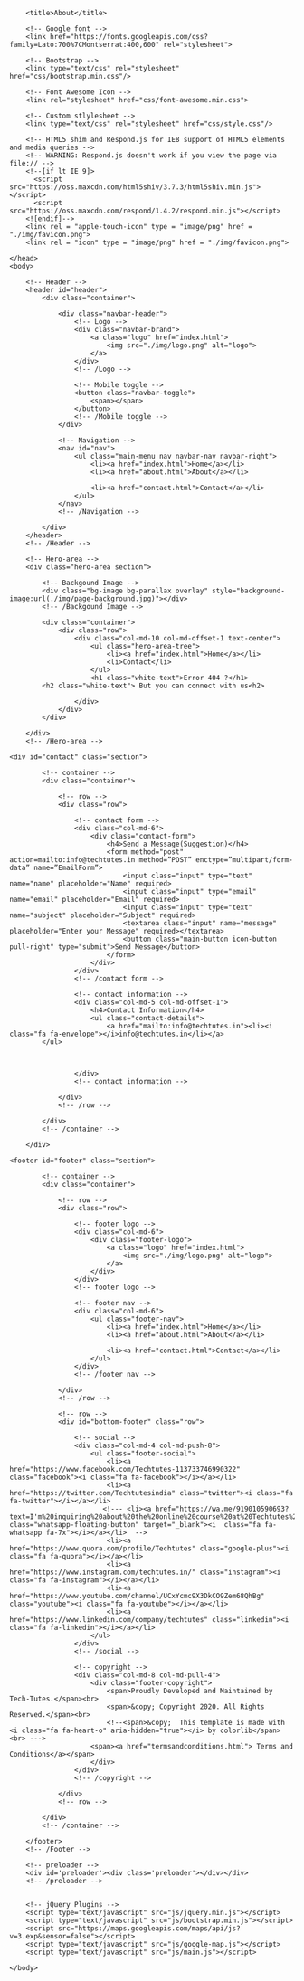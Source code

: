 <!DOCTYPE html>
<html lang="en">
	<head>
		<meta charset="utf-8">
		<meta http-equiv="X-UA-Compatible" content="IE=edge">
		<meta name="viewport" content="width=device-width, initial-scale=1">
		 <!-- The above 3 meta tags *must* come first in the head; any other head content must come *after* these tags -->

		<title>About</title>

		<!-- Google font -->
		<link href="https://fonts.googleapis.com/css?family=Lato:700%7CMontserrat:400,600" rel="stylesheet">

		<!-- Bootstrap -->
		<link type="text/css" rel="stylesheet" href="css/bootstrap.min.css"/>

		<!-- Font Awesome Icon -->
		<link rel="stylesheet" href="css/font-awesome.min.css">

		<!-- Custom stlylesheet -->
		<link type="text/css" rel="stylesheet" href="css/style.css"/>

		<!-- HTML5 shim and Respond.js for IE8 support of HTML5 elements and media queries -->
		<!-- WARNING: Respond.js doesn't work if you view the page via file:// -->
		<!--[if lt IE 9]>
		  <script src="https://oss.maxcdn.com/html5shiv/3.7.3/html5shiv.min.js"></script>
		  <script src="https://oss.maxcdn.com/respond/1.4.2/respond.min.js"></script>
		<![endif]-->
        <link rel = "apple-touch-icon" type = "image/png" href = "./img/favicon.png">
        <link rel = "icon" type = "image/png" href = "./img/favicon.png">

    </head>
	<body>

		<!-- Header -->
		<header id="header">
			<div class="container">

				<div class="navbar-header">
					<!-- Logo -->
					<div class="navbar-brand">
						<a class="logo" href="index.html">
							<img src="./img/logo.png" alt="logo">
						</a>
					</div>
					<!-- /Logo -->

					<!-- Mobile toggle -->
					<button class="navbar-toggle">
						<span></span>
					</button>
					<!-- /Mobile toggle -->
				</div>

				<!-- Navigation -->
				<nav id="nav">
					<ul class="main-menu nav navbar-nav navbar-right">
						<li><a href="index.html">Home</a></li>
						<li><a href="about.html">About</a></li>
						
						<li><a href="contact.html">Contact</a></li>
					</ul>
				</nav>
				<!-- /Navigation -->

			</div>
		</header>
		<!-- /Header -->

		<!-- Hero-area -->
		<div class="hero-area section">

			<!-- Backgound Image -->
			<div class="bg-image bg-parallax overlay" style="background-image:url(./img/page-background.jpg)"></div>
			<!-- /Backgound Image -->

			<div class="container">
				<div class="row">
					<div class="col-md-10 col-md-offset-1 text-center">
						<ul class="hero-area-tree">
							<li><a href="index.html">Home</a></li>
							<li>Contact</li>
						</ul>
						<h1 class="white-text">Error 404 ?</h1>
            <h2 class="white-text"> But you can connect with us<h2>

					</div>
				</div>
			</div>

		</div>
		<!-- /Hero-area -->
    
    <div id="contact" class="section">

			<!-- container -->
			<div class="container">

				<!-- row -->
				<div class="row">

					<!-- contact form -->
					<div class="col-md-6">
						<div class="contact-form">
							<h4>Send a Message(Suggestion)</h4>
							<form method="post" action=mailto:info@techtutes.in method=”POST” enctype=”multipart/form-data” name=”EmailForm”>
								<input class="input" type="text" name="name" placeholder="Name" required>
								<input class="input" type="email" name="email" placeholder="Email" required>
								<input class="input" type="text" name="subject" placeholder="Subject" required>
								<textarea class="input" name="message" placeholder="Enter your Message" required></textarea>
								<button class="main-button icon-button pull-right" type="submit">Send Message</button>
							</form>
						</div>
					</div>
					<!-- /contact form -->

					<!-- contact information -->
					<div class="col-md-5 col-md-offset-1">
						<h4>Contact Information</h4>
						<ul class="contact-details">
                            <a href="mailto:info@techtutes.in"><li><i class="fa fa-envelope"></i>info@techtutes.in</li></a>
            </ul>

				

					</div>
					<!-- contact information -->

				</div>
				<!-- /row -->

			</div>
			<!-- /container -->

		</div>
    
    <footer id="footer" class="section">

			<!-- container -->
			<div class="container">

				<!-- row -->
				<div class="row">

					<!-- footer logo -->
					<div class="col-md-6">
						<div class="footer-logo">
							<a class="logo" href="index.html">
								<img src="./img/logo.png" alt="logo">
							</a>
						</div>
					</div>
					<!-- footer logo -->

					<!-- footer nav -->
					<div class="col-md-6">
						<ul class="footer-nav">
							<li><a href="index.html">Home</a></li>
							<li><a href="about.html">About</a></li>
							
							<li><a href="contact.html">Contact</a></li>
						</ul>
					</div>
					<!-- /footer nav -->

				</div>
				<!-- /row -->

				<!-- row -->
				<div id="bottom-footer" class="row">

					<!-- social -->
					<div class="col-md-4 col-md-push-8">
						<ul class="footer-social">
							<li><a href="https://www.facebook.com/Techtutes-113733746990322" class="facebook"><i class="fa fa-facebook"></i></a></li>
							<li><a href="https://twitter.com/Techtutesindia" class="twitter"><i class="fa fa-twitter"></i></a></li>
                           <!--- <li><a href="https://wa.me/919010590693?text=I'm%20inquiring%20about%20the%20online%20course%20at%20Techtutes%20" class="whatsapp-floating-button" target="_blank"><i  class="fa fa-whatsapp fa-7x"></i></a></li>  -->
							<li><a href="https://www.quora.com/profile/Techtutes" class="google-plus"><i class="fa fa-quora"></i></a></li>
							<li><a href="https://www.instagram.com/techtutes.in/" class="instagram"><i class="fa fa-instagram"></i></a></li>
							<li><a href="https://www.youtube.com/channel/UCxYcmc9X3DkCO9Zem68QhBg" class="youtube"><i class="fa fa-youtube"></i></a></li>
							<li><a href="https://www.linkedin.com/company/techtutes" class="linkedin"><i class="fa fa-linkedin"></i></a></li>
						</ul>
					</div>
					<!-- /social -->

					<!-- copyright -->
					<div class="col-md-8 col-md-pull-4">
						<div class="footer-copyright">
                            <span>Proudly Developed and Maintained by Tech-Tutes.</span><br>
							<span>&copy; Copyright 2020. All Rights Reserved.</span><br>
                            <!--<span>&copy;  This template is made with <i class="fa fa-heart-o" aria-hidden="true"></i> by colorlib</span><br> --->
                        <span><a href="termsandconditions.html"> Terms and Conditions</a></span>
						</div>
					</div>
					<!-- /copyright -->

				</div>
				<!-- row -->

			</div>
			<!-- /container -->

		</footer>
		<!-- /Footer -->

		<!-- preloader -->
		<div id='preloader'><div class='preloader'></div></div>
		<!-- /preloader -->


		<!-- jQuery Plugins -->
		<script type="text/javascript" src="js/jquery.min.js"></script>
		<script type="text/javascript" src="js/bootstrap.min.js"></script>
		<script src="https://maps.googleapis.com/maps/api/js?v=3.exp&sensor=false"></script>
		<script type="text/javascript" src="js/google-map.js"></script>
		<script type="text/javascript" src="js/main.js"></script>

	</body>
</html>

